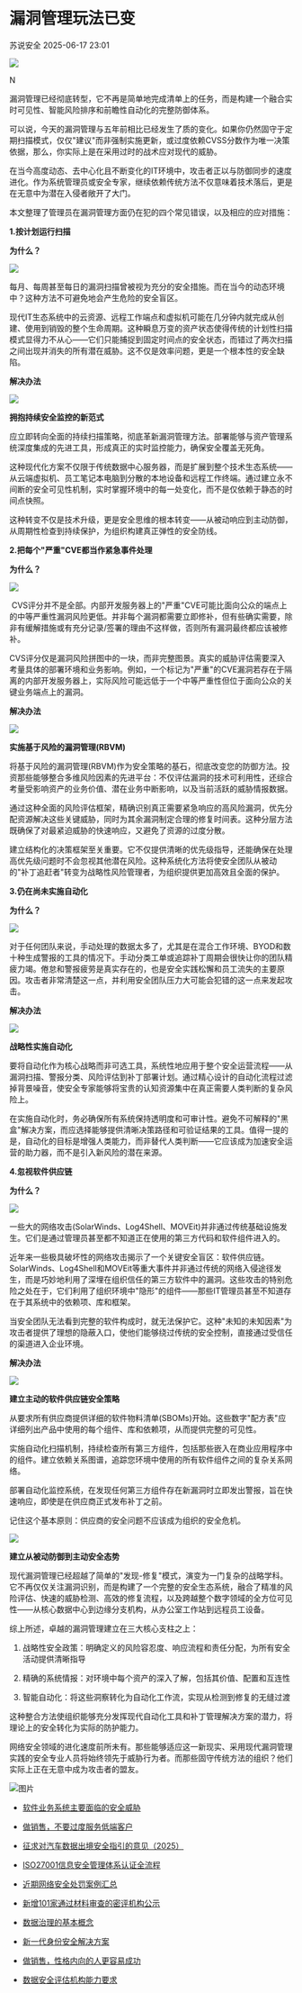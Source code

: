#  漏洞管理玩法已变  
 苏说安全   2025-06-17 23:01  
  
![](https://mmbiz.qpic.cn/mmbiz_gif/rhsQ9Zdul6ia8J72W1VEKKHgh8cyiagzoyyHN48oVlucmNj3PsLyQsZyuIyyVM73C6ntVGN0T9ouKyuOVeo1w7oA/640?wx_fmt=gif "")  
  
  
N  
  
  
  
漏洞管理已经彻底转型，它不再是简单地完成清单上的任务，而是构建一个融合实时可见性、智能风险排序和前瞻性自动化的完整防御体系。  
  
可以说，今天的漏洞管理与五年前相比已经发生了质的变化。如果你仍然固守于定期扫描模式，仅仅"建议"而非强制实施更新，或过度依赖CVSS分数作为唯一决策依据，那么，你实际上是在采用过时的战术应对现代的威胁。  
  
在当今高度动态、去中心化且不断变化的IT环境中，攻击者正以与防御同步的速度进化。作为系统管理员或安全专家，继续依赖传统方法不仅意味着技术落后，更是在无意中为潜在入侵者敞开了大门。  
  
本文整理了管理员在漏洞管理方面仍在犯的四个常见错误，以及相应的应对措施：  
  
  
**1.按计划运行扫描**  
  
  
  
**为什么？**  
  
  
![](https://mmbiz.qpic.cn/mmbiz_gif/kuIKKC9tNkBfa51LpKjIyhiczBa6s79lZF1Q2wylkYIcCVgvmpVsnCYpY1DjW95jAicMLtnnLXwlaC9T0UTdXKJg/640?wx_fmt=gif&from=appmsg "")  
  
  
每月、每周甚至每日的漏洞扫描曾被视为充分的安全措施。而在当今的动态环境中？这种方法不可避免地会产生危险的安全盲区。  
  
现代IT生态系统中的云资源、远程工作端点和虚拟机可能在几分钟内就完成从创建、使用到销毁的整个生命周期。这种瞬息万变的资产状态使得传统的计划性扫描模式显得力不从心——它们只能捕捉到固定时间点的安全状态，而错过了两次扫描之间出现并消失的所有潜在威胁。这不仅是效率问题，更是一个根本性的安全缺陷。  
  
**解决办法**  
  
  
![](https://mmbiz.qpic.cn/mmbiz_gif/kuIKKC9tNkBfa51LpKjIyhiczBa6s79lZF1Q2wylkYIcCVgvmpVsnCYpY1DjW95jAicMLtnnLXwlaC9T0UTdXKJg/640?wx_fmt=gif&from=appmsg "")  
  
  
**拥抱持续安全监控的新范式**  
  
应立即转向全面的持续扫描策略，彻底革新漏洞管理方法。部署能够与资产管理系统深度集成的先进工具，形成真正的实时监控能力，确保安全覆盖无死角。  
  
这种现代化方案不仅限于传统数据中心服务器，而是扩展到整个技术生态系统——从云端虚拟机、员工笔记本电脑到分散的本地设备和远程工作终端。通过建立永不间断的安全可见性机制，实时掌握环境中的每一处变化，而不是仅依赖于静态的时间点快照。  
  
这种转变不仅是技术升级，更是安全思维的根本转变——从被动响应到主动防御，从周期性检查到持续保护，为组织构建真正弹性的安全防线。  
  
  
**2.把每个"严重"CVE都当作紧急事件处理**  
  
  
  
**为什么？**  
  
  
![](https://mmbiz.qpic.cn/mmbiz_gif/kuIKKC9tNkBfa51LpKjIyhiczBa6s79lZF1Q2wylkYIcCVgvmpVsnCYpY1DjW95jAicMLtnnLXwlaC9T0UTdXKJg/640?wx_fmt=gif&from=appmsg "")  
  
  
 CVS评分并不是全部。内部开发服务器上的"严重"CVE可能比面向公众的端点上的中等严重性漏洞风险更低。并非每个漏洞都需要立即修补，但有些确实需要，除非有缓解措施或有充分记录/签署的理由不这样做，否则所有漏洞最终都应该被修补。  
  
CVS评分仅是漏洞风险拼图中的一块，而非完整图景。真实的威胁评估需要深入考量具体的部署环境和业务影响。例如，一个标记为"严重"的CVE漏洞若存在于隔离的内部开发服务器上，实际风险可能远低于一个中等严重性但位于面向公众的关键业务端点上的漏洞。  
  
**解决办法**  
  
  
![](https://mmbiz.qpic.cn/mmbiz_gif/kuIKKC9tNkBfa51LpKjIyhiczBa6s79lZF1Q2wylkYIcCVgvmpVsnCYpY1DjW95jAicMLtnnLXwlaC9T0UTdXKJg/640?wx_fmt=gif&from=appmsg "")  
  
  
**实施基于风险的漏洞管理(RBVM)**  
  
将基于风险的漏洞管理(RBVM)作为安全策略的基石，彻底改变您的防御方法。投资那些能够整合多维风险因素的先进平台：不仅评估漏洞的技术可利用性，还综合考量受影响资产的业务价值、潜在业务中断影响，以及当前活跃的威胁情报数据。  
  
通过这种全面的风险评估框架，精确识别真正需要紧急响应的高风险漏洞，优先分配资源解决这些关键威胁，同时为其余漏洞制定合理的修复时间表。这种分层方法既确保了对最紧迫威胁的快速响应，又避免了资源的过度分散。  
  
建立结构化的决策框架至关重要。它不仅提供清晰的优先级指导，还能确保在处理高优先级问题时不会忽视其他潜在风险。这种系统化方法将使安全团队从被动的"补丁追赶者"转变为战略性风险管理者，为组织提供更加高效且全面的保护。  
  
  
**3.仍在尚未实施自动化**  
  
  
  
**为什么？**  
  
  
![](https://mmbiz.qpic.cn/mmbiz_gif/kuIKKC9tNkBfa51LpKjIyhiczBa6s79lZF1Q2wylkYIcCVgvmpVsnCYpY1DjW95jAicMLtnnLXwlaC9T0UTdXKJg/640?wx_fmt=gif&from=appmsg "")  
  
  
对于任何团队来说，手动处理的数据太多了，尤其是在混合工作环境、BYOD和数十种生成警报的工具的情况下。手动分类工单或追踪补丁周期会很快让你的团队精疲力竭。倦怠和警报疲劳是真实存在的，也是安全实践松懈和员工流失的主要原因。攻击者非常清楚这一点，并利用安全团队压力大可能会犯错的这一点来发起攻击。  
  
**解决办法**  
  
  
![](https://mmbiz.qpic.cn/mmbiz_gif/kuIKKC9tNkBfa51LpKjIyhiczBa6s79lZF1Q2wylkYIcCVgvmpVsnCYpY1DjW95jAicMLtnnLXwlaC9T0UTdXKJg/640?wx_fmt=gif&from=appmsg "")  
  
  
**战略性实施自动化**  
  
要将自动化作为核心战略而非可选工具，系统性地应用于整个安全运营流程——从漏洞扫描、警报分类、风险评估到补丁部署计划。通过精心设计的自动化流程过滤掉背景噪音，使安全专家能够将宝贵的认知资源集中在真正需要人类判断的复杂风险上。  
  
在实施自动化时，务必确保所有系统保持透明度和可审计性。避免不可解释的"黑盒"解决方案，而应选择能够提供清晰决策路径和可验证结果的工具。值得一提的是，自动化的目标是增强人类能力，而非替代人类判断——它应该成为加速安全运营的助力器，而不是引入新风险的潜在来源。  
  
  
**4.忽视软件供应链**  
  
  
  
**为什么？**  
  
  
![](https://mmbiz.qpic.cn/mmbiz_gif/kuIKKC9tNkBfa51LpKjIyhiczBa6s79lZF1Q2wylkYIcCVgvmpVsnCYpY1DjW95jAicMLtnnLXwlaC9T0UTdXKJg/640?wx_fmt=gif&from=appmsg "")  
  
  
一些大的网络攻击(SolarWinds、Log4Shell、MOVEit)并非通过传统基础设施发生。它们是通过管理员甚至都不知道正在使用的第三方代码和软件组件进入的。  
  
近年来一些极具破坏性的网络攻击揭示了一个关键安全盲区：软件供应链。SolarWinds、Log4Shell和MOVEit等重大事件并非通过传统的网络入侵途径发生，而是巧妙地利用了深埋在组织信任的第三方软件中的漏洞。这些攻击的特别危险之处在于，它们利用了组织环境中"隐形"的组件——那些IT管理员甚至不知道存在于其系统中的依赖项、库和框架。  
  
当安全团队无法看到完整的软件构成时，就无法保护它。这种"未知的未知因素"为攻击者提供了理想的隐蔽入口，使他们能够绕过传统的安全控制，直接通过受信任的渠道进入企业环境。  
  
**解决办法**  
  
  
![](https://mmbiz.qpic.cn/mmbiz_gif/kuIKKC9tNkBfa51LpKjIyhiczBa6s79lZF1Q2wylkYIcCVgvmpVsnCYpY1DjW95jAicMLtnnLXwlaC9T0UTdXKJg/640?wx_fmt=gif&from=appmsg "")  
  
  
**建立主动的软件供应链安全策略**  
  
从要求所有供应商提供详细的软件物料清单(SBOMs)开始。这些数字"配方表"应详细列出产品中使用的每个组件、库和依赖项，从而提供完整的可见性。  
  
实施自动化扫描机制，持续检查所有第三方组件，包括那些嵌入在商业应用程序中的组件。建立依赖关系图谱，追踪您环境中使用的所有软件组件之间的复杂关系网络。  
  
部署自动化监控系统，在发现任何第三方组件存在新漏洞时立即发出警报，旨在快速响应，即使是在供应商正式发布补丁之前。  
  
记住这个基本原则：供应商的安全问题不应该成为组织的安全危机。  
  
  
![](https://mmbiz.qpic.cn/mmbiz_png/kuIKKC9tNkBfa51LpKjIyhiczBa6s79lZMibmxlQoFWCpsQXA7mcpDibZKlg4u5aJrjNiawkBic55VWxk0vdQpG7Nng/640?wx_fmt=png&from=appmsg "")  
  
**建立从被动防御到主动安全态势**  
  
  
现代漏洞管理已经超越了简单的"发现-修复"模式，演变为一门复杂的战略学科。它不再仅仅关注漏洞识别，而是构建了一个完整的安全生态系统，融合了精准的风险评估、快速的威胁检测、高效的修复流程，以及跨越整个数字领域的全方位可见性——从核心数据中心到边缘分支机构，从办公室工作站到远程员工设备。  
  
综上所述，卓越的漏洞管理建立在三大核心支柱之上：  
  
1. 战略性安全政策：明确定义的风险容忍度、响应流程和责任分配，为所有安全活动提供清晰指导  
  
1. 精确的系统情报：对环境中每个资产的深入了解，包括其价值、配置和互连性  
  
1. 智能自动化：将这些洞察转化为自动化工作流，实现从检测到修复的无缝过渡  
  
  
  
这种整合方法使组织能够充分发挥现代自动化工具和补丁管理解决方案的潜力，将理论上的安全转化为实际的防护能力。  
  
网络安全领域的进化速度前所未有。那些能够适应这一新现实、采用现代漏洞管理实践的安全专业人员将始终领先于威胁行为者。而那些固守传统方法的组织？他们实际上正在无意中成为攻击者的盟友。  
  
  
  
![图片](https://mmbiz.qpic.cn/mmbiz_gif/rhsQ9Zdul6h0zGyibPD97X56ABUAlsArHRLbGnO3850XHPCtWT95ka4saD6UibbwEsCs8iapW3At1yV4zWaHAw6ZA/640?wx_fmt=gif&wxfrom=5&wx_lazy=1&tp=webp "")  
  
- [软件业务系统主要面临的安全威胁](https://mp.weixin.qq.com/s?__biz=Mzg5OTg5OTI1NQ==&mid=2247491085&idx=1&sn=aac202b96ec6f26980147711d00ae6eb&scene=21#wechat_redirect)  
  
  
- [做销售，不要过度服务低端客户](https://mp.weixin.qq.com/s?__biz=Mzg5OTg5OTI1NQ==&mid=2247491078&idx=1&sn=71697fb2b9a9c380b2aba233a1ee5f08&scene=21#wechat_redirect)  
  
  
- [征求对汽车数据出境安全指引的意见（2025）](https://mp.weixin.qq.com/s?__biz=Mzg5OTg5OTI1NQ==&mid=2247491072&idx=1&sn=21e18faa879178814a68e849d841e3d0&scene=21#wechat_redirect)  
  
  
- [ISO27001信息安全管理体系认证全流程](https://mp.weixin.qq.com/s?__biz=Mzg5OTg5OTI1NQ==&mid=2247491065&idx=1&sn=1413873b42466dd8a043e0b3958f4be8&scene=21#wechat_redirect)  
  
  
- [近期网络安全处罚案例汇总](https://mp.weixin.qq.com/s?__biz=Mzg5OTg5OTI1NQ==&mid=2247491058&idx=1&sn=9f2bf5b851da0780556ab414e4d23441&scene=21#wechat_redirect)  
  
  
- [新增101家通过材料审查的密评机构公示](https://mp.weixin.qq.com/s?__biz=Mzg5OTg5OTI1NQ==&mid=2247491051&idx=1&sn=72c4bbb44b947f917f3e94a628f61710&scene=21#wechat_redirect)  
  
  
- [数据治理的基本概念](https://mp.weixin.qq.com/s?__biz=Mzg5OTg5OTI1NQ==&mid=2247491044&idx=1&sn=357b706a2510ebaf9e96936863edfffe&scene=21#wechat_redirect)  
  
  
- [新一代身份安全解决方案](https://mp.weixin.qq.com/s?__biz=Mzg5OTg5OTI1NQ==&mid=2247491036&idx=1&sn=678aba3e3b9a0991420381aadde37ec8&scene=21#wechat_redirect)  
  
  
- [做销售，性格内向的人更容易成功](https://mp.weixin.qq.com/s?__biz=Mzg5OTg5OTI1NQ==&mid=2247491028&idx=1&sn=4f008f593a0f1c36ab0417a6d5aa89c6&scene=21#wechat_redirect)  
  
  
- [数据安全评估机构能力要求](https://mp.weixin.qq.com/s?__biz=Mzg5OTg5OTI1NQ==&mid=2247491020&idx=1&sn=3accaa9f2d7b25a142c74bace910e818&scene=21#wechat_redirect)  
  
  
  
  
